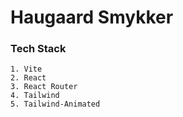 # Haugaard Smykker

### Tech Stack
    1. Vite
    2. React
    3. React Router
    4. Tailwind
    5. Tailwind-Animated